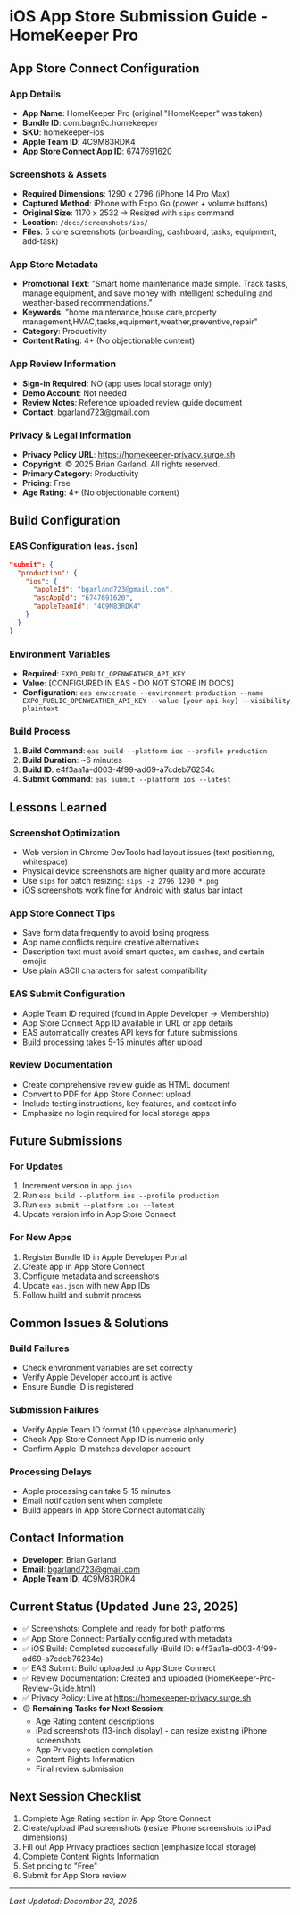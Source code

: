 # iOS App Store Submission Guide - HomeKeeper Pro

## App Store Connect Configuration

### App Details
- **App Name**: HomeKeeper Pro (original "HomeKeeper" was taken)
- **Bundle ID**: com.bagn9c.homekeeper
- **SKU**: homekeeper-ios
- **Apple Team ID**: 4C9M83RDK4
- **App Store Connect App ID**: 6747691620

### Screenshots & Assets
- **Required Dimensions**: 1290 x 2796 (iPhone 14 Pro Max)
- **Captured Method**: iPhone with Expo Go (power + volume buttons)
- **Original Size**: 1170 x 2532 → Resized with `sips` command
- **Location**: `/docs/screenshots/ios/`
- **Files**: 5 core screenshots (onboarding, dashboard, tasks, equipment, add-task)

### App Store Metadata
- **Promotional Text**: "Smart home maintenance made simple. Track tasks, manage equipment, and save money with intelligent scheduling and weather-based recommendations."
- **Keywords**: "home maintenance,house care,property management,HVAC,tasks,equipment,weather,preventive,repair"
- **Category**: Productivity
- **Content Rating**: 4+ (No objectionable content)

### App Review Information
- **Sign-in Required**: NO (app uses local storage only)
- **Demo Account**: Not needed
- **Review Notes**: Reference uploaded review guide document
- **Contact**: bgarland723@gmail.com

### Privacy & Legal Information
- **Privacy Policy URL**: https://homekeeper-privacy.surge.sh
- **Copyright**: © 2025 Brian Garland. All rights reserved.
- **Primary Category**: Productivity
- **Pricing**: Free
- **Age Rating**: 4+ (No objectionable content)

## Build Configuration

### EAS Configuration (`eas.json`)
```json
"submit": {
  "production": {
    "ios": {
      "appleId": "bgarland723@gmail.com",
      "ascAppId": "6747691620",
      "appleTeamId": "4C9M83RDK4"
    }
  }
}
```

### Environment Variables
- **Required**: `EXPO_PUBLIC_OPENWEATHER_API_KEY`
- **Value**: [CONFIGURED IN EAS - DO NOT STORE IN DOCS]
- **Configuration**: `eas env:create --environment production --name EXPO_PUBLIC_OPENWEATHER_API_KEY --value [your-api-key] --visibility plaintext`

### Build Process
1. **Build Command**: `eas build --platform ios --profile production`
2. **Build Duration**: ~6 minutes
3. **Build ID**: e4f3aa1a-d003-4f99-ad69-a7cdeb76234c
4. **Submit Command**: `eas submit --platform ios --latest`

## Lessons Learned

### Screenshot Optimization
- Web version in Chrome DevTools had layout issues (text positioning, whitespace)
- Physical device screenshots are higher quality and more accurate
- Use `sips` for batch resizing: `sips -z 2796 1290 *.png`
- iOS screenshots work fine for Android with status bar intact

### App Store Connect Tips
- Save form data frequently to avoid losing progress
- App name conflicts require creative alternatives
- Description text must avoid smart quotes, em dashes, and certain emojis
- Use plain ASCII characters for safest compatibility

### EAS Submit Configuration
- Apple Team ID required (found in Apple Developer → Membership)
- App Store Connect App ID available in URL or app details
- EAS automatically creates API keys for future submissions
- Build processing takes 5-15 minutes after upload

### Review Documentation
- Create comprehensive review guide as HTML document
- Convert to PDF for App Store Connect upload
- Include testing instructions, key features, and contact info
- Emphasize no login required for local storage apps

## Future Submissions

### For Updates
1. Increment version in `app.json`
2. Run `eas build --platform ios --profile production`
3. Run `eas submit --platform ios --latest`
4. Update version info in App Store Connect

### For New Apps
1. Register Bundle ID in Apple Developer Portal
2. Create app in App Store Connect
3. Configure metadata and screenshots
4. Update `eas.json` with new App IDs
5. Follow build and submit process

## Common Issues & Solutions

### Build Failures
- Check environment variables are set correctly
- Verify Apple Developer account is active
- Ensure Bundle ID is registered

### Submission Failures
- Verify Apple Team ID format (10 uppercase alphanumeric)
- Check App Store Connect App ID is numeric only
- Confirm Apple ID matches developer account

### Processing Delays
- Apple processing can take 5-15 minutes
- Email notification sent when complete
- Build appears in App Store Connect automatically

## Contact Information
- **Developer**: Brian Garland
- **Email**: bgarland723@gmail.com
- **Apple Team ID**: 4C9M83RDK4

## Current Status (Updated June 23, 2025)
- ✅ Screenshots: Complete and ready for both platforms
- ✅ App Store Connect: Partially configured with metadata
- ✅ iOS Build: Completed successfully (Build ID: e4f3aa1a-d003-4f99-ad69-a7cdeb76234c)
- ✅ EAS Submit: Build uploaded to App Store Connect
- ✅ Review Documentation: Created and uploaded (HomeKeeper-Pro-Review-Guide.html)
- ✅ Privacy Policy: Live at https://homekeeper-privacy.surge.sh
- 🟡 **Remaining Tasks for Next Session**:
  - Age Rating content descriptions
  - iPad screenshots (13-inch display) - can resize existing iPhone screenshots
  - App Privacy section completion
  - Content Rights Information
  - Final review submission

## Next Session Checklist
1. Complete Age Rating section in App Store Connect
2. Create/upload iPad screenshots (resize iPhone screenshots to iPad dimensions)
3. Fill out App Privacy practices section (emphasize local storage)
4. Complete Content Rights Information
5. Set pricing to "Free"
6. Submit for App Store review

---
*Last Updated: December 23, 2025* 